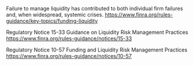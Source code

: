 Failure to manage liquidity has contributed to both individual firm failures and, when widespread, systemic crises.
https://www.finra.org/rules-guidance/key-topics/funding-liquidity

Regulatory Notice 15-33
Guidance on Liquidity Risk Management Practices
https://www.finra.org/rules-guidance/notices/15-33

Regulatory Notice 10-57
Funding and Liquidity Risk Management Practices
https://www.finra.org/rules-guidance/notices/10-57